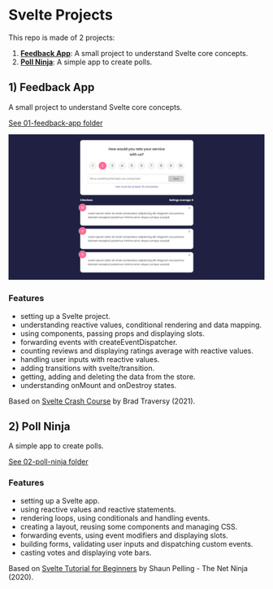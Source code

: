 # Svelte Projects

This repo is made of 2 projects:

1. [**Feedback App**](#feedback): A small project to understand Svelte core concepts.
2. [**Poll Ninja**](#poll): A simple app to create polls.

## <a name="feedback"></a>1) Feedback App

A small project to understand Svelte core concepts.

[See 01-feedback-app folder](https://github.com/solygambas/svelte-projects/tree/main/01-feedback-app)

<p align="center">
    <a href="https://github.com/solygambas/svelte-projects/tree/main/01-feedback-app">
        <img src="01-feedback-app/screenshot.png">
    </a>
</p>

### Features

- setting up a Svelte project.
- understanding reactive values, conditional rendering and data mapping.
- using components, passing props and displaying slots.
- forwarding events with createEventDispatcher.
- counting reviews and displaying ratings average with reactive values.
- handling user inputs with reactive values.
- adding transitions with svelte/transition.
- getting, adding and deleting the data from the store.
- understanding onMount and onDestroy states.

Based on [Svelte Crash Course](https://www.youtube.com/watch?v=3TVy6GdtNuQ) by Brad Traversy (2021).

## <a name="poll"></a>2) Poll Ninja

A simple app to create polls.

[See 02-poll-ninja folder](https://github.com/solygambas/svelte-projects/tree/main/02-poll-ninja)

<!-- <p align="center">
    <a href="https://github.com/solygambas/svelte-projects/tree/main/02-poll-ninja">
        <img src="02-poll-ninja/screenshot.png">
    </a>
</p> -->

### Features

- setting up a Svelte app.
- using reactive values and reactive statements.
- rendering loops, using conditionals and handling events.
- creating a layout, reusing some components and managing CSS.
- forwarding events, using event modifiers and displaying slots.
- building forms, validating user inputs and dispatching custom events.
- casting votes and displaying vote bars.

Based on [Svelte Tutorial for Beginners](https://www.youtube.com/playlist?list=PL4cUxeGkcC9hlbrVO_2QFVqVPhlZmz7tO) by Shaun Pelling - The Net Ninja (2020).
